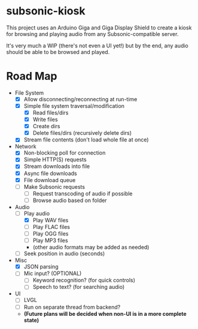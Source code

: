 # subsonic-kiosk
This project uses an Arduino Giga and Giga Display Shield to create a kiosk for browsing and playing audio from any Subsonic-compatible server.

It's very much a WIP (there's not even a UI yet!) but by the end, any audio should be able to be browsed and played.

# Road Map
- File System
  - [x] Allow disconnecting/reconnecting at run-time
  - [x] Simple file system traversal/modification
    - [x] Read files/dirs
    - [x] Write files
    - [x] Create dirs
    - [x] Delete files/dirs (recursively delete dirs)
  - [x] Stream file contents (don't load whole file at once)
- Network
  - [x] Non-blocking poll for connection
  - [x] Simple HTTP(S) requests
  - [x] Stream downloads into file
  - [x] Async file downloads
  - [x] File download queue
  - [ ] Make Subsonic requests
    - [ ] Request transcoding of audio if possible
    - [ ] Browse audio based on folder
- Audio
  - [ ] Play audio
    - [x] Play WAV files
    - [ ] Play FLAC files
    - [ ] Play OGG files
    - [ ] Play MP3 files
    - (other audio formats may be added as needed)
  - [ ] Seek position in audio (seconds)
- Misc
    - [x] JSON parsing
    - [ ] Mic input? (OPTIONAL)
      - [ ] Keyword recognition? (for quick controls)
      - [ ] Speech to text? (for searching audio)
- UI
    - [ ] LVGL
    - [ ] Run on separate thread from backend?
    - **(Future plans will be decided when non-UI is in a more complete state)**
